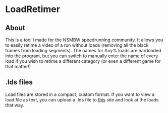 # LoadRetimer

## About
This is a tool I made for the NSMBW speedrunning community. It allows you to easily retime a video of a run without loads (removing all the black frames from loading segments).
The names for Any% loads are hardcoded into the program, but you can switch to manually enter the name of every load if you wish to retime a different category (or even a different game for that matter!)

## .lds files
Load files are stored in a compact, custom format. If you want to view a load file as text, you can upload a .lds file to [this](https://rootcubed.dev/ldsviewer/) site and look at the loads that way.
